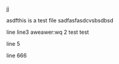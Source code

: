 jj

asdfthis is a test file
sadfasfasdcvsbsdbsd

line
line3 aweawer:wq 2 test test


line 5

line 666
